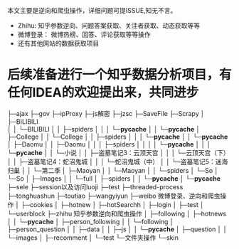 
本文主要是逆向和爬虫操作，详细问题可提ISSUE,知无不言。


* Zhihu: 知乎参数逆向、问题答案获取、关注者获取、动态获取等等
* 微博登录： 微博热榜、回答、评论获取等等操作 
* 还有其他网站的数据获取项目

# 后续准备进行一个知乎数据分析项目，有任何IDEA的欢迎提出来，共同进步

├─ajax
├─gov
├─ipProxy
├─js解密
├─jzsc
├─SaveFile
├─Scrapy
│  ├─BILIBILI  
│  │  └─BILIBILI
│  │      ├─spiders
│  │      │  └─__pycache__
│  │      └─__pycache__
│  ├─College
│  │  └─College
│  │      ├─spiders
│  │      │  └─__pycache__
│  │      └─__pycache__
│  ├─Daomu
│  │  ├─Daomu
│  │  │  ├─spiders
│  │  │  │  └─__pycache__
│  │  │  └─__pycache__
│  │  └─小说
│  │      ├─盗墓笔记3：云顶天宫
│  │      │  └─云顶天宫（下）
│  │      ├─盗墓笔记4：蛇沼鬼城
│  │      │  └─蛇沼鬼城（中）
│  │      └─盗墓笔记5：迷海归巢
│  │          └─第二季
│  ├─Maoyan
│  │  └─Maoyan
│  │      └─spiders
│  └─So
│      └─So
│          ├─Images
│          │  └─full
│          ├─spiders
│          │  └─__pycache__
│          └─__pycache__
├─sele
├─session以及访问luoji
├─test
├─threaded-process
├─tonghuashun
├─toutiao
├─wangyiyun
├─weibo 微博登录、逆向和爬虫操作
│  ├─cookies
│  ├─hotnew
│  ├─hotSearchh
│  ├─login
│  ├─test
│  └─userblock 
├─zhihu    知乎参数逆向和爬虫操作
│  ├─following
│  ├─hotnews
│  │  └─__pycache__
│  ├─person_following
│  │  └─following
│  ├─person_question
│  │  ├─data
│  │  ├─js
│  │  └─__pycache__
│  ├─question
│  │  └─images
│  ├─recomment
│  └─test
└─文件夹操作
    └─skin

